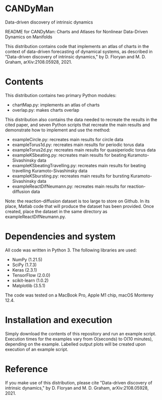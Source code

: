 # CANDyMan
Data-driven discovery of intrinsic dynamics

README for CANDyMan:
Charts and Atlases for Nonlinear Data-Driven Dynamics on Manifolds

This distribution contains code that implements an atlas of charts in the 
context of data-driven forecasting of dynamical systems, as described in
"Data-driven discovery of intrinsic dynamics," by D. Floryan and M. D. Graham, 
arXiv:2108.05928, 2021. 

# Contents
This distribution contains two primary Python modules: 
* chartMap.py: implements an atlas of charts
* overlap.py: makes charts overlap

This distribution also contains the data needed to recreate the results in 
the cited paper, and seven Python scripts that recreate the main results 
and demonstrate how to implement and use the method:
* exampleCircle.py: recreates main results for circle data
* exampleTorus1d.py: recreates main results for periodic torus data
* exampleTorus2d.py: recreates main results for quasiperiodic torus data
* exampleKSbeating.py: recreates main results for beating Kuramoto-Sivashinsky data
* exampleKSbeatingTravelling.py: recreates main results for beating travelling Kuramoto-Sivashinsky data
* exampleKSbursting.py: recreates main results for bursting Kuramoto-Sivashinsky data
* exampleReactDifNeumann.py: recreates main results for reaction-diffusion data

Note: the reaction-diffusion dataset is too large to store on Github. 
In its place, Matlab code that will produce the dataset has been provided. 
Once created, place the dataset in the same directory as 
exampleReactDifNeumann.py. 

# Dependencies and system
All code was written in Python 3. The following libraries are used:
* NumPy (1.21.5)
* SciPy (1.7.3)
* Keras (2.3.1)
* TensorFlow (2.0.0)
* scikit-learn (1.0.2)
* Matplotlib (3.5.1)

The code was tested on a MacBook Pro, Apple M1 chip, macOS Monterey 12.4.

# Installation and execution
Simply download the contents of this repository and run an example script.
Execution times for the examples vary from O(seconds) to O(10 minutes), 
depending on the example. Labelled output plots will be created upon 
execution of an example script. 

# Reference
If you make use of this distribution, please cite "Data-driven discovery of 
intrinsic dynamics," by D. Floryan and M. D. Graham, arXiv:2108.05928, 2021. 
